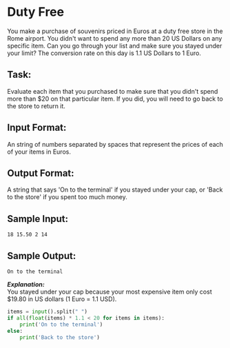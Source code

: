 # Duty Free

You make a purchase of souvenirs priced in Euros at a duty free store in the Rome airport. You didn't want to spend any more than 20 US Dollars on any specific item. 
Can you go through your list and make sure you stayed under your limit? The conversion rate on this day is 1.1 US Dollars to 1 Euro.

## Task: 
Evaluate each item that you purchased to make sure that you didn't spend more than $20 on that particular item. 
If you did, you will need to go back to the store to return it.  

## Input Format: 
An string of numbers separated by spaces that represent the prices of each of your items in Euros.

## Output Format: 
A string that says 'On to the terminal' if you stayed under your cap, or 'Back to the store' if you spent too much money.

## Sample Input: 
```18 15.50 2 14```

## Sample Output: 
```On to the terminal```

***Explanation:***<br/>
You stayed under your cap because your most expensive item only cost $19.80 in US dollars (1 Euro = 1.1 USD).


```python
items = input().split(" ")
if all(float(items) * 1.1 < 20 for items in items):
    print('On to the terminal')
else:
    print('Back to the store')
```
